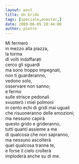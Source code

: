 ```yaml
---
layout: post
title: Un Grido
tags: [speciale,onestar,]
date: 2009-06-05 20:44:00
author: pietro
---
```

Mi fermerò<br/>in mezzo alla piazza,<br/>la torma<br/>di volti indaffarati<br/>cerco gli sguardi<br/>ma sono troppo impegnati,<br/>non ti guarderanno,<br/>vedono solo,<br/>osservare non sanno;<br/>e fermo<br/>sulle strisce pedonali<br/>svuoterò i miei polmoni<br/>in cento echi di gridi mai uguali<br/>che risuoneranno delle emozioni;<br/>ma nessuno capirà<br/>questo grido e grideranno,<br/>tutti quanti assieme a me<br/>di qualcosa che non sapranno,<br/>ma nessuno ascolterà<br/>quel qualcosa tranne te,<br/>e forse il cielo crollerà<br/>imploderà anche su di me.
